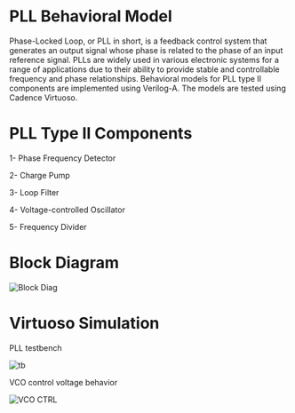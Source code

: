 # PLL Behavioral Model
Phase-Locked Loop, or PLL in short, is a feedback control system that generates an output signal whose phase is related to the phase of an input reference signal. PLLs are widely used in various electronic systems for a range of applications due to their ability to provide stable and controllable frequency and phase relationships.
Behavioral models for PLL type II components are implemented using Verilog-A. The models are tested using Cadence Virtuoso.

# PLL Type II Components
1- Phase Frequency Detector

2- Charge Pump

3- Loop Filter

4- Voltage-controlled Oscillator

5- Frequency Divider

# Block Diagram
![Block Diag](https://github.com/AlaaTaha32/Phase-locked-loop-behavioral-model/assets/154026967/395a9ab6-b767-4e22-b412-db5311c7574a)

# Virtuoso Simulation
PLL testbench

![tb](https://github.com/AlaaTaha32/Phase-locked-loop-behavioral-model/assets/154026967/dd89da37-9b9b-47c4-88ff-261dd207a0d7)

VCO control voltage behavior

![VCO CTRL](https://github.com/AlaaTaha32/Phase-locked-loop-behavioral-model/assets/154026967/12db8552-b22f-471b-84a1-0690d2bdcd20)




